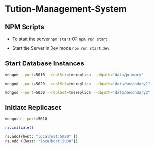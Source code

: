 # Tution-Management-System

## NPM Scripts

- To start the server `npm start` OR `npm run start`

- Start the Server in Dev mode `npm run start:dev`

## Start Database Instances

````bash
mongod --port=5010 --replSet=tmsreplica --dbpath="data/primary"

mongod --port=5020 --replSet=tmsreplica --dbpath="data/secondary1"

mongod --port=5030 --replSet=tmsreplica --dbpath="data/secondary2"
````

## Initiate Replicaset

````bash
mongosh --port=5010

rs.initiate()

rs.add({host: "localhost:5020" })
rs.add ({host: "localhost:5030"})
````